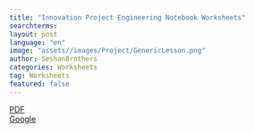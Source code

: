 ```yaml
---
title: "Innovation Project Engineering Notebook Worksheets"
searchterms:
layout: post
language: "en"
image: "assets//images/Project/GenericLesson.png"
author: SeshanBrothers
categories: Worksheets
tag: Worksheets
featured: false
---
```


 <a href="/translations/en-us/Worksheets/2022FLLTutorials-IPWorksheets.pdf">PDF</a><br>
<a href="https://docs.google.com/presentation/d/1N5V15FVELp-TagEPh3zC6Wu4eTcuDtooabShKvAjUbM/edit?usp=sharing">Google</a><br>
